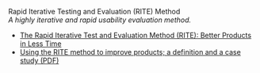 Rapid Iterative Testing and Evaluation (RITE) Method  
_A highly iterative and rapid usability evaluation method._

*   [The Rapid Iterative Test and Evaluation Method (RITE): Better Products in Less Time](http://faculty.washington.edu/ajko/teaching/info461/media/Medlock2005RITE.pdf)  
*   [Using the RITE method to improve products; a definition and a case study (PDF)](http://citeseerx.ist.psu.edu/viewdoc/download?doi=10.1.1.116.6486&rep=rep1&type=pdf)  

